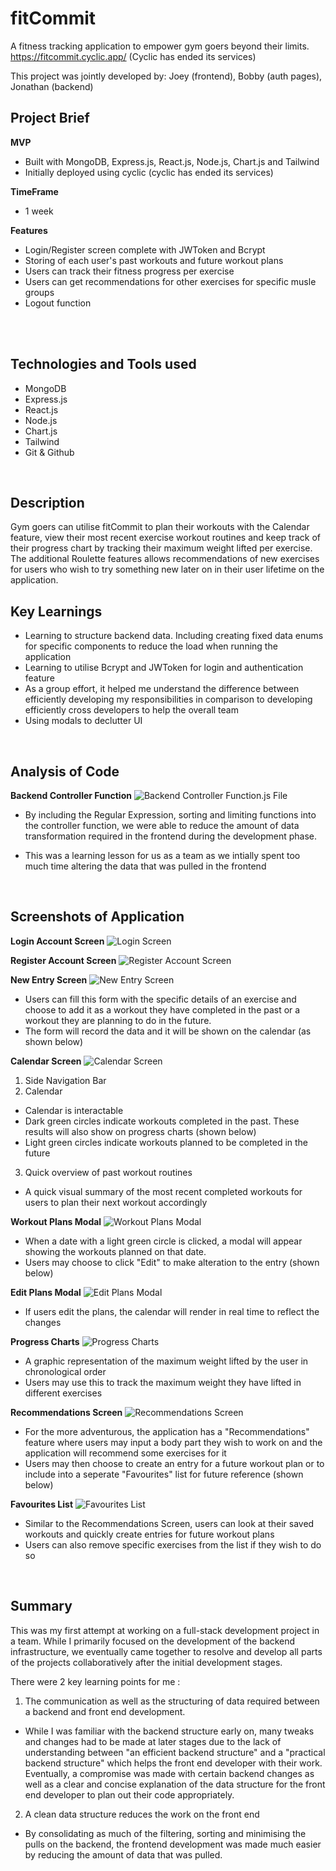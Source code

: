 # fitCommit

A fitness tracking application to empower gym goers beyond their limits. https://fitcommit.cyclic.app/ (Cyclic has ended its services)

This project was jointly developed by: Joey (frontend), Bobby (auth pages), Jonathan (backend)

## Project Brief

**MVP**

- Built with MongoDB, Express.js, React.js, Node.js, Chart.js and Tailwind
- Initially deployed using cyclic (cyclic has ended its services)

**TimeFrame**

- 1 week

**Features**

- Login/Register screen complete with JWToken and Bcrypt
- Storing of each user's past workouts and future workout plans
- Users can track their fitness progress per exercise
- Users can get recommendations for other exercises for specific musle groups
- Logout function

<br>

<br>

## Technologies and Tools used

- MongoDB
- Express.js
- React.js
- Node.js
- Chart.js
- Tailwind
- Git & Github

<br>

## Description

Gym goers can utilise fitCommit to plan their workouts with the Calendar feature, view their most recent exercise workout routines and keep track of their progress chart by tracking their maximum weight lifted per exercise. The additional Roulette features allows recommendations of new exercises for users who wish to try something new later on in their user lifetime on the application.

## Key Learnings

- Learning to structure backend data. Including creating fixed data enums for specific components to reduce the load when running the application
- Learning to utilise Bcrypt and JWToken for login and authentication feature
- As a group effort, it helped me understand the difference between efficiently developing my responsibilities in comparison to developing efficiently cross developers to help the overall team
- Using modals to declutter UI

<br>

## Analysis of Code

**Backend Controller Function**
![Backend Controller Function.js File](https://github.com/johnww15/fitcommit/blob/main/public/10_Function.png?raw=true)

- By including the Regular Expression, sorting and limiting functions into the controller function, we were able to reduce the amount of data transformation required in the frontend during the development phase.
- This was a learning lesson for us as a team as we intially spent too much time altering the data that was pulled in the frontend

  <br>

## Screenshots of Application

**Login Account Screen**
![Login Screen](https://github.com/johnww15/fitcommit/blob/main/public/01_Login.png?raw=true)

**Register Account Screen**
![Register Account Screen](https://github.com/johnww15/fitcommit/blob/main/public/02_Register.png?raw=true)

**New Entry Screen**
![New Entry Screen](https://github.com/johnww15/fitcommit/blob/main/public/03_NewEntry.png?raw=true)

- Users can fill this form with the specific details of an exercise and choose to add it as a workout they have completed in the past or a workout they are planning to do in the future.
- The form will record the data and it will be shown on the calendar (as shown below)

**Calendar Screen**
![Calendar Screen](https://github.com/johnww15/fitcommit/blob/main/public/04_Calendar.png?raw=true)

1. Side Navigation Bar
2. Calendar

- Calendar is interactable
- Dark green circles indicate workouts completed in the past. These results will also show on progress charts (shown below)
- Light green circles indicate workouts planned to be completed in the future

3. Quick overview of past workout routines

- A quick visual summary of the most recent completed workouts for users to plan their next workout accordingly

**Workout Plans Modal**
![Workout Plans Modal](https://github.com/johnww15/fitcommit/blob/main/public/05_Plans.png?raw=true)

- When a date with a light green circle is clicked, a modal will appear showing the workouts planned on that date.
- Users may choose to click "Edit" to make alteration to the entry (shown below)

**Edit Plans Modal**
![Edit Plans Modal](https://github.com/johnww15/fitcommit/blob/main/public/06_EditPlans.png?raw=true)

- If users edit the plans, the calendar will render in real time to reflect the changes

**Progress Charts**
![Progress Charts](https://github.com/johnww15/fitcommit/blob/main/public/07_Progress.png?raw=true)

- A graphic representation of the maximum weight lifted by the user in chronological order
- Users may use this to track the maximum weight they have lifted in different exercises

**Recommendations Screen**
![Recommendations Screen](https://github.com/johnww15/fitcommit/blob/main/public/08_Recommendations.png?raw=true)

- For the more adventurous, the application has a "Recommendations" feature where users may input a body part they wish to work on and the application will recommend some exercises for it
- Users may then choose to create an entry for a future workout plan or to include into a seperate "Favourites" list for future reference (shown below)

**Favourites List**
![Favourites List](https://github.com/johnww15/fitcommit/blob/main/public/09_Favourites.png)

- Similar to the Recommendations Screen, users can look at their saved workouts and quickly create entries for future workout plans
- Users can also remove specific exercises from the list if they wish to do so

<br>

## Summary

This was my first attempt at working on a full-stack development project in a team. While I primarily focused on the development of the backend infrastructure, we eventually came together to resolve and develop all parts of the projects collaboratively after the initial development stages.

There were 2 key learning points for me :

1.  The communication as well as the structuring of data required between a backend and front end development.

- While I was familiar with the backend structure early on, many tweaks and changes had to be made at later stages due to the lack of understanding between "an efficient backend structure" and a "practical backend structure" which helps the front end developer with their work. Eventually, a compromise was made with certain backend changes as well as a clear and concise explanation of the data structure for the front end developer to plan out their code appropriately.

2. A clean data structure reduces the work on the front end

- By consolidating as much of the filtering, sorting and minimising the pulls on the backend, the frontend development was made much easier by reducing the amount of data that was pulled.
